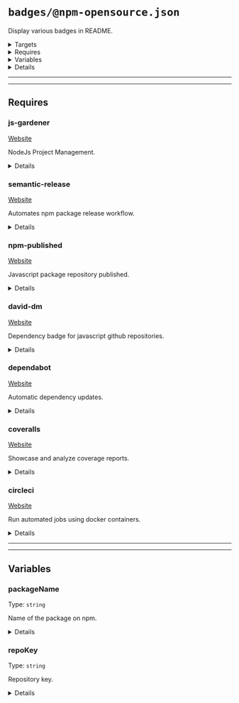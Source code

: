 #  `badges/@npm-opensource.json`

Display various badges in README.

<!---0--><details>
<!---0--><summary>Targets</summary>

```
project
└─ README.md
```

<!---0--></details>

<!---0--><details>
<!---0--><summary>Requires</summary>

- [js-gardener](#blackfluxrobo-config-plugin-req-ref-js-gardener)
- [semantic-release](#blackfluxrobo-config-plugin-req-ref-semantic-release)
- [npm-published](#blackfluxrobo-config-plugin-req-ref-npm-published)
- [david-dm](#blackfluxrobo-config-plugin-req-ref-david-dm)
- [dependabot](#blackfluxrobo-config-plugin-req-ref-dependabot)
- [coveralls](#blackfluxrobo-config-plugin-req-ref-coveralls)
- [circleci](#blackfluxrobo-config-plugin-req-ref-circleci)

<!---0--></details>

<!---0--><details>
<!---0--><summary>Variables</summary>

- [packageName](#blackfluxrobo-config-plugin-var-ref-packagename)
- [repoKey](#blackfluxrobo-config-plugin-var-ref-repokey)

<!---0--></details>

<!---0--><details>
<!---0--><summary>Details</summary>

## > badges/js-gardener

_Updating `README.md` using `merge-below-title`._

- Display [js-gardener](https://github.com/blackflux/js-gardener) badge in README.

<!---1--><details>
<!---1--><summary>Targets</summary>

```
project
└─ README.md
```

<!---1--></details>

<!---1--><details>
<!---1--><summary>Requires</summary>

- [js-gardener](#blackfluxrobo-config-plugin-req-ref-js-gardener)

<!---1--></details>

## > badges/semantic-release

_Updating `README.md` using `merge-below-title`._

- Display [semantic-release](https://github.com/semantic-release/semantic-release) badge in README.

<!---1--><details>
<!---1--><summary>Targets</summary>

```
project
└─ README.md
```

<!---1--></details>

<!---1--><details>
<!---1--><summary>Requires</summary>

- [semantic-release](#blackfluxrobo-config-plugin-req-ref-semantic-release)

<!---1--></details>

## > badges/npm-downloads

_Updating `README.md` using `merge-below-title`._

- Display [npm downloads](https://www.npmjs.com/) badge in README.

<!---1--><details>
<!---1--><summary>Targets</summary>

```
project
└─ README.md
```

<!---1--></details>

<!---1--><details>
<!---1--><summary>Requires</summary>

- [npm-published](#blackfluxrobo-config-plugin-req-ref-npm-published)

<!---1--></details>

<!---1--><details>
<!---1--><summary>Variables</summary>

- [packageName](#blackfluxrobo-config-plugin-var-ref-packagename)

<!---1--></details>

## > badges/npm-status

_Updating `README.md` using `merge-below-title`._

- Display [npm status](https://www.npmjs.com/) badge in README.

<!---1--><details>
<!---1--><summary>Targets</summary>

```
project
└─ README.md
```

<!---1--></details>

<!---1--><details>
<!---1--><summary>Requires</summary>

- [npm-published](#blackfluxrobo-config-plugin-req-ref-npm-published)

<!---1--></details>

<!---1--><details>
<!---1--><summary>Variables</summary>

- [packageName](#blackfluxrobo-config-plugin-var-ref-packagename)

<!---1--></details>

## > badges/david-dm

_Updating `README.md` using `merge-below-title`._

- Display [david-dm.com](https://david-dm.org/) badge in README.

<!---1--><details>
<!---1--><summary>Targets</summary>

```
project
└─ README.md
```

<!---1--></details>

<!---1--><details>
<!---1--><summary>Requires</summary>

- [david-dm](#blackfluxrobo-config-plugin-req-ref-david-dm)

<!---1--></details>

<!---1--><details>
<!---1--><summary>Variables</summary>

- [repoKey](#blackfluxrobo-config-plugin-var-ref-repokey)

<!---1--></details>

## > badges/dependabot

_Updating `README.md` using `merge-below-title`._

- Display [dependabot](https://dependabot.com/) badge in README.

<!---1--><details>
<!---1--><summary>Targets</summary>

```
project
└─ README.md
```

<!---1--></details>

<!---1--><details>
<!---1--><summary>Requires</summary>

- [dependabot](#blackfluxrobo-config-plugin-req-ref-dependabot)

<!---1--></details>

<!---1--><details>
<!---1--><summary>Variables</summary>

- [repoKey](#blackfluxrobo-config-plugin-var-ref-repokey)

<!---1--></details>

## > badges/coveralls

_Updating `README.md` using `merge-below-title`._

- Display [coveralls](https://coveralls.io/) badge in README.

<!---1--><details>
<!---1--><summary>Targets</summary>

```
project
└─ README.md
```

<!---1--></details>

<!---1--><details>
<!---1--><summary>Requires</summary>

- [coveralls](#blackfluxrobo-config-plugin-req-ref-coveralls)

<!---1--></details>

<!---1--><details>
<!---1--><summary>Variables</summary>

- [repoKey](#blackfluxrobo-config-plugin-var-ref-repokey)

<!---1--></details>

## > badges/circleci

_Updating `README.md` using `merge-below-title`._

- Display [circleci](https://circleci.com/) badge in README.

<!---1--><details>
<!---1--><summary>Targets</summary>

```
project
└─ README.md
```

<!---1--></details>

<!---1--><details>
<!---1--><summary>Requires</summary>

- [circleci](#blackfluxrobo-config-plugin-req-ref-circleci)

<!---1--></details>

<!---1--><details>
<!---1--><summary>Variables</summary>

- [repoKey](#blackfluxrobo-config-plugin-var-ref-repokey)

<!---1--></details>

</details>

------
------

## Requires

### <a name="blackfluxrobo-config-plugin-req-ref-js-gardener">js-gardener</a>

[Website](https://github.com/blackflux/js-gardener#readme)

NodeJs Project Management.

<!---0--><details>
<!---0--><summary>Details</summary>

Enforces and helps setting up best practices around NodeJs projects.
Enforces highest code quality and minimizes package setup and maintenance complexity - so you can focus on writing code.
Highly recommended if you are getting started with a new package and extremely useful if you are maintaining multiple packages.

<!---0--></details>

### <a name="blackfluxrobo-config-plugin-req-ref-semantic-release">semantic-release</a>

[Website](https://github.com/semantic-release/semantic-release)

Automates npm package release workflow.

<!---0--><details>
<!---0--><summary>Details</summary>

Automates the package release workflow including:
- determining the next version number
- generating the release notes
- publishing the package

<!---0--></details>

### <a name="blackfluxrobo-config-plugin-req-ref-npm-published">npm-published</a>

[Website](https://docs.npmjs.com/about-npm/)

Javascript package repository published.

<!---0--><details>
<!---0--><summary>Details</summary>

Requires the project to be published to npm either as a private or public package.

<!---0--></details>

### <a name="blackfluxrobo-config-plugin-req-ref-david-dm">david-dm</a>

[Website](https://david-dm.org/)

Dependency badge for javascript github repositories.

<!---0--><details>
<!---0--><summary>Details</summary>

Enables displaying of a status badge indicated whether the dependencies are outdated.

<!---0--></details>

### <a name="blackfluxrobo-config-plugin-req-ref-dependabot">dependabot</a>

[Website](https://dependabot.com/)

Automatic dependency updates.

<!---0--><details>
<!---0--><summary>Details</summary>

Makes dependency updates very easy by automatically creating pull requests in your repo.
All major programming languages are supported or work is done towards supporting them.

<!---0--></details>

### <a name="blackfluxrobo-config-plugin-req-ref-coveralls">coveralls</a>

[Website](https://coveralls.io/)

Showcase and analyze coverage reports.

<!---0--><details>
<!---0--><summary>Details</summary>

Enables displaying of a status badge indicated code coverage percent of the project.
Furthermore allows anyone to easily drill down into missing coverage or coverage changes.

<!---0--></details>

### <a name="blackfluxrobo-config-plugin-req-ref-circleci">circleci</a>

[Website](https://circleci.com/)

Run automated jobs using docker containers.

<!---0--><details>
<!---0--><summary>Details</summary>

Allows set up for ci/cd using docker containers.
Automates development process quickly, safely, and at scale.

<!---0--></details>

------
------

## Variables

### <a name="blackfluxrobo-config-plugin-var-ref-packagename">packageName</a>

Type: `string`

Name of the package on npm.

<!---0--><details>
<!---0--><summary>Details</summary>

The name of the project as published to npm.
Note that for scoped packages the name can differ significantly from the repo name.

<!---0--></details>

### <a name="blackfluxrobo-config-plugin-var-ref-repokey">repoKey</a>

Type: `string`

Repository key.

<!---0--><details>
<!---0--><summary>Details</summary>

The repository key contains the owner or organization of the project and the repository name itself, separated by a slash.

<!---0--></details>

